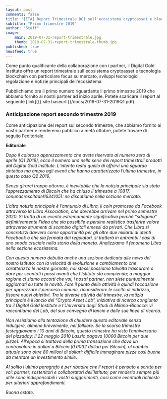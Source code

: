 ```yaml
---
layout: post
comments: false
title: "[ITA] Report Trimestrale DGI sull'ecosistema cryptoasset e blockchain"
subtitle: "Primo trimestre 2019"
author: "Staff"
image: 
    main: 2019-07-31-report-trimestrale.jpg
    thumb: 2019-07-31-report-trimestrale-thumb.jpg
published: true
newsfeed: true
---
```


Come punto qualificante della collaborazione con i partner, il Digital Gold Institute offre un report trimestrale sull'ecosistema cryptoasset e tecnologia blockchain con particolare focus su mercato, sviluppi tecnologici, regolazione e notizie principali dell'ecosistema.

Pubblichiamo ora il primo numero riguardante il primo trimestre 2019 che abbiamo fornito ai nostri partner ad inizio aprile. Potete scaricare il report al seguente [link]({{ site.baseurl }}/docs/2019-07-31-2019Q1.pdf).

### Anticipazione report secondo trimestre 2019
Come anticipazione del report sul secondo trimestre, che abbiamo fornito ai nostri partner e renderemo pubblico a metà ottobre, potete trovare di seguito l'editoriale.

**Editoriale**

*Dopo il caloroso apprezzamento che avete riservato al numero zero di aprile (Q1 2019), ecco il numero uno nella serie dei report trimestrali prodotti dal Digital Gold Institute. L’intento resta quello di offrirvi uno sguardo sintetico ma ampio agli eventi che hanno caratterizzato l’ultimo trimestre, in questo caso Q2 2019.*

*Senza girarci troppo attorno, è inevitabile che la notizia principale sia stata l’apprezzamento di Bitcoin che ha chiuso il trimestre a $10817, con una crescita del 163% rispetto al prezzo di riferimento del 31 marzo ($4105): ne discutiamo nella sezione mercato.*

*L’altra notizia principale è l’annuncio di Libra, il coin promosso da Facebook attraverso la Libra Association, che dovrebbe arrivare nel primo semestre 2020. Si tratta di un evento estremamente significativo perché “sdogana” definitivamente l’idea che sia possibile e persino realistico trasferire valore attraverso strumenti di scambio digitali emessi da privati. Che Libra si concretizzi davvero come opportunità per gli oltre due miliardi di utenti Facebook o che sia fermata dai regolatori, si tratterà in entrambi i casi di uno snodo cruciale nella storia della moneta. Analizziamo il fenomeno Libra nella sezione ecosistema.*

*Con questo numero debutta anche una sezione dedicata alle news del nostro Istituto: con la velocità di evoluzione e cambiamento che caratterizza le nostre giornate, noi stessi possiamo talvolta trascurare o dare per scontati i passi avanti che l’Istituto sta compiendo; a maggior ragione ci siamo accorti che voi, i nostri partner, non siete puntualmente aggiornati su tutte le novità. Fare il punto delle attività è quindi l’occasione per apprezzare il percorso comune, riconsiderare le scelte di indirizzo, fissare nuovi obiettivi. Tra le diverse attività del trimestre, la notizia principale è il lancio del “Crypto Asset Lab”, iniziativa di ricerca congiunta tra il Digital Gold Institute e l’Università degli Studi di Milano-Bicocca: vi raccontiamo del Lab, del suo convegno di lancio e delle sue linee di ricerca.*

*Non resistiamo alla tentazione di chiudere questo editoriale senza indulgere, almeno brevemente, nel folklore. Se lo scorso trimestre festeggiavamo i 10 anni di Bitcoin, questo trimestre ha visto l’anniversario del pizzaday: il 22 maggio 2010 Laszlo pagava 10000 Bitcoin per due pizze1. All’epoca si trattava della prima transazione che dava un controvalore in dollari a Bitcoin (0.0032 dollari per Bitcoin), al cambio attuale sono oltre 80 milioni di dollari: difficile immaginare pizze così buone da meritare un investimento simile.*

*Al solito l’ultimo paragrafo è per ribadire che il report è pensato e scritto per voi: partner, sostenitori e collaboratori dell’Istituto; per renderlo sempre più utile sono indispensabili i vostri suggerimenti, così come eventuali richieste per ulteriori approfondimenti.*

*Buona estate.*